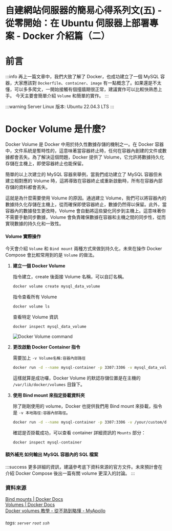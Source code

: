 # 自建網站伺服器的簡易心得系列文(五) - 從零開始：在 Ubuntu 伺服器上部署專案 - Docker 介紹篇（二）

**前言**
===
:::info
再上一篇文章中，我們大致了解了 Docker，也成功建立了一個 MySQL 容器，大家應該對 `Dockerfile`、`container`、`image` 有一點概念了。如果還是不太懂，可以多多爬文，一開始接觸有個撞牆期很正常，建議實作可以比較快熟悉上手。 今天主要會簡單介紹 `Volume` 和簡單的實作。
:::  

:::warning
Server Linux 版本: Ubuntu 22.04.3 LTS
::: 

**Docker Volume 是什麼?**  
===  

Docker Volume 是 Docker 中用於持久性數據存儲的機制之一。在 Docker 容器中，文件系統是暫時性的，這意味著當容器終止時，任何在容器內創建的文件或數據都會丟失。為了解決這個問題，Docker 提供了 Volume，它允許將數據持久化存儲在主機上，即使容器終止也能保留。  

簡單的以上次建立的 MySQL 容器來舉例，當我們成功建立了 MySQL 容器但未建立相對應的 Volume 時，這將導致在容器終止或重新啟動時，所有在容器內部存儲的資料都會丟失。  

這就是為什麼需要使用 Volume 的原因。通過建立 Volume，我們可以將容器內的數據持久化存儲在主機上，從而確保即使容器終止，數據仍然得以保留。此外，當容器內的數據發生更改時，Volume 會自動將這些變化同步到主機上。這意味著你不需要手動同步數據，Volume 會負責確保數據在容器和主機之間的同步性，從而實現數據的持久化和一致性。

#### **Volume 實際操作** 

今天會介紹 `Volume` 和 `Bind mount` 兩種方式來做到持久化，未來在操作 Docker Compose 會比較常用到的是 `Volume` 的做法。

1. **建立一個 Docker Volume**  

    指令建立，create 後面接 Volume 名稱，可以自訂名稱。
    ``` bash
    docker volume create mysql_data_volume
    ```  
    指令查看所有 Volume  

    ``` bash
    docker volume ls
    ```  
    查看特定 Volume 資訊  

    ``` bash
    docker inspect mysql_data_volume
    ``` 


    ![Docker Volume command](https://i.imgur.com/D7tzEZp.png)  

2. **更改啟動 Docker Container 指令**  

    需要加上 `-v Volume名稱:容器內部路徑`

    ``` bash
    docker run -d --name mysql-container -p 3307:3306 -v mysql_data_volume:/var/lib/mysql tom54699/mysql_practice:1.0
    ```  
    這樣就算是成功囉，Docker Volume 的默認存儲位置是在主機的 `/var/lib/docker/volumes` 目錄下。 

3. **使用 Bind mount 來指定掛載資料夾** 

    除了剛剛使用的 volume，Docker 也提供我們用 Bind mount 來掛載，指令是 `-v 本地路徑:容器內部路徑`。  

    ``` bash
   docker run -d --name mysql-container -p 3307:3306 -v /your/custom/directory:/var/lib/mysql tom54699/mysql_practice:1.0
    ```  
    確認是否掛載成功，可以查看 container 詳細資訊的 `Mounts` 部分：  

    ``` bash
    docker inspect mysql-container
    ```  
#### **額外補充 如何輸出 MySQL 容器內的 SQL 檔案** 

:::success
更多詳細的資訊，建議參考底下資料來源的官方文件。未來預計會在介紹 Docker Compose 後出一篇有關 volume 更深入的討論。
:::



<!-- :::success
額外補充： 可以根據 `IMAGE ID` 刪掉不需要的映像檔，尤其是如果當改了 Dockerfile 但 build 的時候，沒有更換映像檔案的 tag 話，就會發生 image 沒有更新的狀況。  
:::  

``` bash
docker image rmi <IMAGE ID>
``` 
IMAGE ID 可以不用全部打出來，Docker 會自動識別並刪除與所提供的部分 IMAGE ID 相符的映像。
    -->

### **資料來源**  

[Bind mounts | Docker Docs](https://docs.docker.com/storage/bind-mounts/)  
[Volumes | Docker Docs](https://docs.docker.com/storage/volumes/)  
[Docker volumes 教學 - 從不熟到略懂 - MyApollo](https://myapollo.com.tw/blog/docker-volumes/) 


###### tags: `server` `root` `ssh`